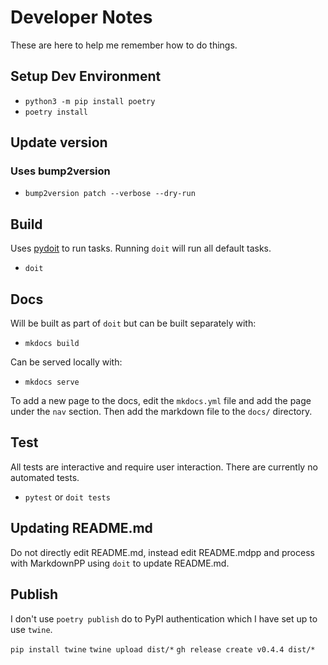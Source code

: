 # Developer Notes

These are here to help me remember how to do things.

## Setup Dev Environment

- `python3 -m pip install poetry`
- `poetry install`

## Update version

### Uses bump2version

- `bump2version patch --verbose --dry-run`

## Build

Uses [pydoit](https://pydoit.org/) to run tasks. Running `doit` will run all default tasks.

- `doit`

## Docs

Will be built as part of `doit` but can be built separately with:

- `mkdocs build`

Can be served locally with:

- `mkdocs serve`

To add a new page to the docs, edit the `mkdocs.yml` file and add the page under the `nav` section.
Then add the markdown file to the `docs/` directory.

## Test

All tests are interactive and require user interaction.  There are currently no automated tests.

- `pytest` or `doit tests`

## Updating README.md

Do not directly edit README.md, instead edit README.mdpp and process with MarkdownPP using `doit` to update README.md.

## Publish

I don't use `poetry publish` do to PyPI authentication which I have set up to use `twine`.

`pip install twine`
`twine upload dist/*`
`gh release create v0.4.4 dist/*`
